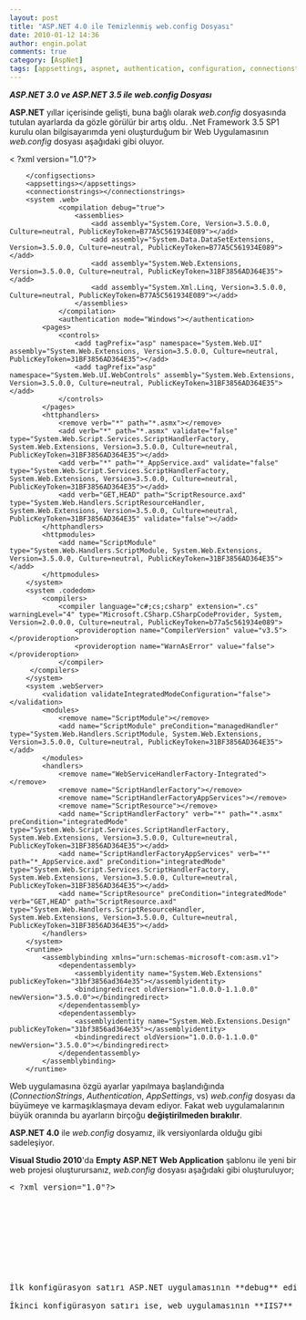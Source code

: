 ```yaml
---
layout: post
title: "ASP.NET 4.0 ile Temizlenmiş web.config Dosyası"
date: 2010-01-12 14:36
author: engin.polat
comments: true
category: [AspNet]
tags: [appsettings, aspnet, authentication, configuration, connectionstrings, debug, framework, visual studio 2010, web.config]
---
```

***ASP.NET 3.0 ve ASP.NET 3.5 ile web.config Dosyası***

**ASP.NET** yıllar içerisinde gelişti, buna bağlı olarak *web.config* dosyasında tutulan ayarlarda da gözle görülür bir artış oldu. .Net Framework 3.5 SP1 kurulu olan bilgisayarımda yeni oluşturduğum bir Web Uygulamasının *web.config* dosyası aşağıdaki gibi oluyor.



< ?xml version="1.0"?>
<configuration>
        <configsections>
            <sectiongroup name="system.web.extensions" type="System.Web.Configuration.SystemWebExtensionsSectionGroup, System.Web.Extensions, Version=3.5.0.0, Culture=neutral, PublicKeyToken=31BF3856AD364E35">
                </sectiongroup><sectiongroup name="scripting" type="System.Web.Configuration.ScriptingSectionGroup, System.Web.Extensions, Version=3.5.0.0, Culture=neutral, PublicKeyToken=31BF3856AD364E35">
                    <section name="scriptResourceHandler" type="System.Web.Configuration.ScriptingScriptResourceHandlerSection, System.Web.Extensions, Version=3.5.0.0, Culture=neutral, PublicKeyToken=31BF3856AD364E35" requirePermission="false" allowDefinition="MachineToApplication"></section>
                    </sectiongroup><sectiongroup name="webServices" type="System.Web.Configuration.ScriptingWebServicesSectionGroup, System.Web.Extensions, Version=3.5.0.0, Culture=neutral, PublicKeyToken=31BF3856AD364E35">
                        <section name="jsonSerialization" type="System.Web.Configuration.ScriptingJsonSerializationSection, System.Web.Extensions, Version=3.5.0.0, Culture=neutral, PublicKeyToken=31BF3856AD364E35" requirePermission="false" allowDefinition="Everywhere"></section>
                        <section name="profileService" type="System.Web.Configuration.ScriptingProfileServiceSection, System.Web.Extensions, Version=3.5.0.0, Culture=neutral, PublicKeyToken=31BF3856AD364E35" requirePermission="false" allowDefinition="MachineToApplication"></section>
                        <section name="authenticationService" type="System.Web.Configuration.ScriptingAuthenticationServiceSection, System.Web.Extensions, Version=3.5.0.0, Culture=neutral, PublicKeyToken=31BF3856AD364E35" requirePermission="false" allowDefinition="MachineToApplication"></section>
                        <section name="roleService" type="System.Web.Configuration.ScriptingRoleServiceSection, System.Web.Extensions, Version=3.5.0.0, Culture=neutral, PublicKeyToken=31BF3856AD364E35" requirePermission="false" allowDefinition="MachineToApplication"></section>
                    </sectiongroup>
                
            
        </configsections>    
        <appsettings></appsettings>
        <connectionstrings></connectionstrings>
        <system .web>
                <compilation debug="true">
                    <assemblies>
                        <add assembly="System.Core, Version=3.5.0.0, Culture=neutral, PublicKeyToken=B77A5C561934E089"></add>
                        <add assembly="System.Data.DataSetExtensions, Version=3.5.0.0, Culture=neutral, PublicKeyToken=B77A5C561934E089"></add>
                        <add assembly="System.Web.Extensions, Version=3.5.0.0, Culture=neutral, PublicKeyToken=31BF3856AD364E35"></add>
                        <add assembly="System.Xml.Linq, Version=3.5.0.0, Culture=neutral, PublicKeyToken=B77A5C561934E089"></add>
                    </assemblies>
                </compilation>
                <authentication mode="Windows"></authentication>
            <pages>
                <controls>
                    <add tagPrefix="asp" namespace="System.Web.UI" assembly="System.Web.Extensions, Version=3.5.0.0, Culture=neutral, PublicKeyToken=31BF3856AD364E35"></add>
                    <add tagPrefix="asp" namespace="System.Web.UI.WebControls" assembly="System.Web.Extensions, Version=3.5.0.0, Culture=neutral, PublicKeyToken=31BF3856AD364E35"></add>
                </controls>
            </pages>
            <httphandlers>
                <remove verb="*" path="*.asmx"></remove>
                <add verb="*" path="*.asmx" validate="false" type="System.Web.Script.Services.ScriptHandlerFactory, System.Web.Extensions, Version=3.5.0.0, Culture=neutral, PublicKeyToken=31BF3856AD364E35"></add>
                <add verb="*" path="*_AppService.axd" validate="false" type="System.Web.Script.Services.ScriptHandlerFactory, System.Web.Extensions, Version=3.5.0.0, Culture=neutral, PublicKeyToken=31BF3856AD364E35"></add>
                <add verb="GET,HEAD" path="ScriptResource.axd" type="System.Web.Handlers.ScriptResourceHandler, System.Web.Extensions, Version=3.5.0.0, Culture=neutral, PublicKeyToken=31BF3856AD364E35" validate="false"></add>
            </httphandlers>
            <httpmodules>
                <add name="ScriptModule" type="System.Web.Handlers.ScriptModule, System.Web.Extensions, Version=3.5.0.0, Culture=neutral, PublicKeyToken=31BF3856AD364E35"></add>
            </httpmodules>
        </system>
        <system .codedom>
            <compilers>
                <compiler language="c#;cs;csharp" extension=".cs" warningLevel="4" type="Microsoft.CSharp.CSharpCodeProvider, System, Version=2.0.0.0, Culture=neutral, PublicKeyToken=b77a5c561934e089">
                    <provideroption name="CompilerVersion" value="v3.5"></provideroption>
                    <provideroption name="WarnAsError" value="false"></provideroption>
                </compiler>
         </compilers>
        </system>
        <system .webServer>
            <validation validateIntegratedModeConfiguration="false"></validation>
            <modules>
                <remove name="ScriptModule"></remove>
                <add name="ScriptModule" preCondition="managedHandler" type="System.Web.Handlers.ScriptModule, System.Web.Extensions, Version=3.5.0.0, Culture=neutral, PublicKeyToken=31BF3856AD364E35"></add>
            </modules>
            <handlers>
                <remove name="WebServiceHandlerFactory-Integrated"></remove>
                <remove name="ScriptHandlerFactory"></remove>
                <remove name="ScriptHandlerFactoryAppServices"></remove>
                <remove name="ScriptResource"></remove>
                <add name="ScriptHandlerFactory" verb="*" path="*.asmx" preCondition="integratedMode" type="System.Web.Script.Services.ScriptHandlerFactory, System.Web.Extensions, Version=3.5.0.0, Culture=neutral, PublicKeyToken=31BF3856AD364E35"></add>
                <add name="ScriptHandlerFactoryAppServices" verb="*" path="*_AppService.axd" preCondition="integratedMode" type="System.Web.Script.Services.ScriptHandlerFactory, System.Web.Extensions, Version=3.5.0.0, Culture=neutral, PublicKeyToken=31BF3856AD364E35"></add>
                <add name="ScriptResource" preCondition="integratedMode" verb="GET,HEAD" path="ScriptResource.axd" type="System.Web.Handlers.ScriptResourceHandler, System.Web.Extensions, Version=3.5.0.0, Culture=neutral, PublicKeyToken=31BF3856AD364E35"></add>
            </handlers>
        </system>
        <runtime>
            <assemblybinding xmlns="urn:schemas-microsoft-com:asm.v1">
                <dependentassembly>
                    <assemblyidentity name="System.Web.Extensions" publicKeyToken="31bf3856ad364e35"></assemblyidentity>
                    <bindingredirect oldVersion="1.0.0.0-1.1.0.0" newVersion="3.5.0.0"></bindingredirect>
                </dependentassembly>
                <dependentassembly>
                    <assemblyidentity name="System.Web.Extensions.Design" publicKeyToken="31bf3856ad364e35"></assemblyidentity>
                    <bindingredirect oldVersion="1.0.0.0-1.1.0.0" newVersion="3.5.0.0"></bindingredirect>
                </dependentassembly>
            </assemblybinding>
        </runtime>
</configuration></pre>

Web uygulamasına özgü ayarlar yapılmaya başlandığında (*ConnectionStrings*, *Authentication*, *AppSettings*, vs) *web.config* dosyası da büyümeye ve karmaşıklaşmaya devam ediyor. Fakat web uygulamalarının büyük oranında bu ayarların birçoğu **değiştirilmeden bırakılır**.

**ASP.NET 4.0** ile *web.config* dosyamız, ilk versiyonlarda olduğu gibi sadeleşiyor.

**Visual Studio 2010**'da **Empty ASP.NET Web Application** şablonu ile yeni bir web projesi oluşturursanız, *web.config* dosyası aşağıdaki gibi oluşturuluyor;

<pre class="brush:xml">< ?xml version="1.0"?>
<configuration>
        <system .web>
                <compilation debug="true" targetFramework="4.0" />
        </system>
        <system .webServer>
            <modules runAllManagedModulesForAllRequests="true"/>
        </system>
</configuration>


İlk konfigürasyon satırı ASP.NET uygulamasının **debug** edilebileceğini ve Framework versiyonunun **4.0** olduğunu bildiriyor.

İkinci konfigürasyon satırı ise, web uygulamasının **IIS7** üzerinde host edildiği durumlarda **URL Rewrite** yapabilmek için gerekli.

